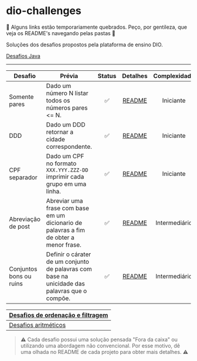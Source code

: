# dio-challenges

🔴 Alguns links estão temporariamente quebrados. Peço, por gentileza, que veja os README's navegando pelas pastas 🔴

Soluções dos desafios propostos pela plataforma de ensino DIO.

[Desafios Java](https://github.com/UellingtonDamasceno/dio-challenges/tree/main/java)

---

| Desafio                 | Prévia                                                                                        |       Status       |                                            Detalhes                                             | Complexidade  |
| ----------------------- | --------------------------------------------------------------------------------------------- | :----------------: | :---------------------------------------------------------------------------------------------: | :-----------: |
| Somente pares           | Dado um número N listar todos os números pares <= N.                                          | :white_check_mark: |                   [README](java/arithmetic-fundamentals/only-even/README.md)                    |   Iniciante   |
| DDD                     | Dado um DDD retornar a cidade correspondente.                                                 | :white_check_mark: |                                   [README](/java/ddd-search)                                    |   Iniciante   |
| CPF separador           | Dado um CPF no formato `XXX.YYY.ZZZ-DD` imprimir cada grupo em uma linha.                     | :white_check_mark: |                                 [README](/java/cpf-spliterator)                                 |   Iniciante   |
| Abreviação de post      | Abreviar uma frase com base em um dicionario de palavras a fim de obter a menor frase.        | :white_check_mark: |                             [README](/java/blog-post-text-reducer)                              | Intermediário |
| Conjuntos bons ou ruins | Definir o cárater de um conjunto de palavras com base na unicidade das palavras que o compõe. | :white_check_mark: | [README](https://github.com/UellingtonDamasceno/dio-challenges/tree/main/java/good-or-bad-sets) | Intermediário |

| [Desafios de ordenação e filtragem](/java/ordenation) |
| ----------------------------------------------------- |
| [Desafios aritméticos](java/arithmetic-fundamentals)  |

> ⚠️ Cada desafio possui uma solução pensada "Fora da caixa" ou utilizando uma abordagem não convencional.
> Por esse motivo, dê uma olhada no README de cada projeto para obter mais detalhes. ⚠️
